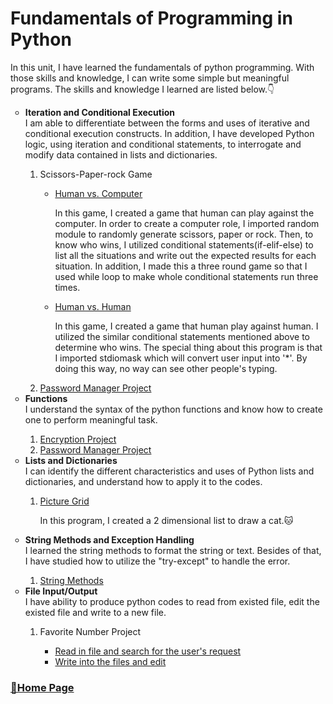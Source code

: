 <h1>Fundamentals of Programming in Python</h1>
  <p>In this unit, I have learned the fundamentals of python programming. With those skills and knowledge, I can write some simple but meaningful programs. The skills and knowledge I learned are listed below.👇</p>
<ul style="list-style-type:circle;">
  <li><b>Iteration and Conditional Execution</b></li>
  <t>I am able to differentiate between the forms and uses of iterative and conditional execution constructs. In addition, I have developed Python logic, using iteration and conditional statements, to interrogate and modify data contained in lists and dictionaries.</t>
  <ol><li>Scissors-Paper-rock Game</li>
    <ul style="list-style-type:circle;">
      <li><a href="https://github.com/wei06159git/WeiShan-Portfolio/blob/master/rockpaperscissors.py">Human vs. Computer</a></li>
      <p>In this game, I created a game that human can play against the computer. In order to create a computer role, I imported random module to randomly generate scissors, paper or rock. Then, to know who wins, I utilized conditional statements(if-elif-else) to list all the situations and write out the expected results for each situation. In addition, I made this a three round game so that I used while loop to make whole conditional statements run three times.</p>
      <li><a href="https://github.com/wei06159git/WeiShan-Portfolio/blob/master/rock-paper-scissors.py">Human vs. Human</a></li>
      <p>In this game, I created a game that human play against human. I utilized the similar conditional statements mentioned above to determine who wins. The special thing about this program is that I imported stdiomask which will convert user input into '*'. By doing this way, no way can see other people's typing. </p>
    </ul>
    <li><a href = "https://github.com/wei06159git/WeiShan-Portfolio/blob/master/Sun-PasswordManager.py">Password Manager Project</a></li>
  </ol>
  <li><b>Functions</b></li>
  <t>I understand the syntax of the python functions and know how to create one to perform meaningful task.</t>
    <ol><li><a href = "https://github.com/wei06159git/WeiShan-Portfolio/blob/master/Sun-EncryptionProject.py">Encryption Project</a></li>
    <li><a href ="https://github.com/wei06159git/WeiShan-Portfolio/blob/master/Sun-PasswordManager.py">Password Manager Project</a></li>
  </ol>
  <li><b>Lists and Dictionaries</b></li>
  <t>I can identify the different characteristics and uses of Python lists and dictionaries, and understand how to apply it to the codes.</t>
    <ol><li><a href = "https://github.com/wei06159git/WeiShan-Portfolio/blob/master/Sun-PictureGrid.py">Picture Grid</a></li>
      <p>In this program, I created a 2 dimensional list to draw a cat.🐱</p>
  </ol>
  <li><b>String Methods and Exception Handling</b></li>
  <t>I learned the string methods to format the string or text. Besides of that, I have studied how to utilize the "try-except" to handle the error.</t>
  <ol><li><a href="https://github.com/wei06159git/WeiShan-Portfolio/blob/master/b_methods.py">String Methods</a></li> </ol>
  <li><b>File Input/Output</b></li>
  <t>I have ability to produce python codes to read from existed file, edit the existed file and write to a new file. </t>
  <ol>
    <li>Favorite Number Project</li>
    <ul><li><a href="https://github.com/wei06159git/WeiShan-Portfolio/blob/master/Sun-FavoriteNumbers-1.py">Read in file and search for the user's request</a></li>
      <li><a href="https://github.com/wei06159git/WeiShan-Portfolio/blob/master/Sun-FavoriteNumbers.py">Write into the files and edit</a></li>
    </ul>
  </ol>
</ul>

<h3><a href="https://wei06159git.github.io/WeiShan-Portfolio/">🌟Home Page</a></h3>

